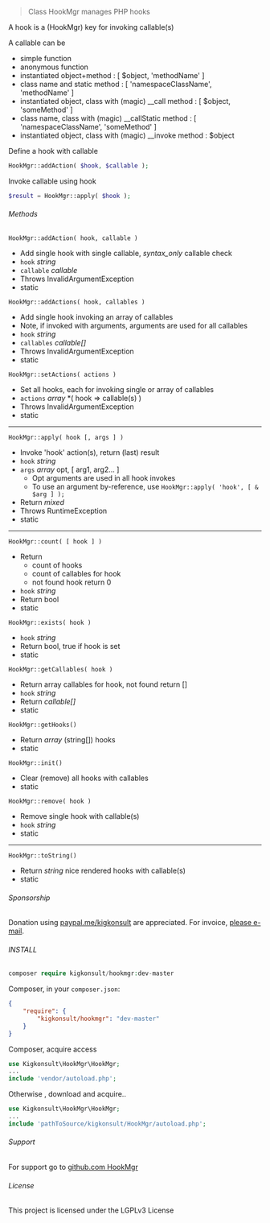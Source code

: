 
> Class HookMgr manages PHP hooks
>
A hook is a (HookMgr) key for invoking callable(s)

A callable can be
 * simple function
 * anonymous function
 * instantiated object+method : \[ $object, 'methodName' ]
 * class name and static method : \[ 'namespaceClassName', 'methodName' ]
 * instantiated object, class with (magic) __call method : \[ $object, 'someMethod' ]
 * class name, class with (magic) __callStatic method : \[ 'namespaceClassName', 'someMethod' ]
 * instantiated object, class with (magic) __invoke method : $object
 
 Define a hook with callable
``` php
HookMgr::addAction( $hook, $callable );
```
Invoke callable using hook
``` php
$result = HookMgr::apply( $hook );
```

###### Methods

```HookMgr::addAction( hook, callable )```
* Add single hook with single callable, _syntax_only_ callable check
* ```hook``` _string_
* ```callable``` _callable_
* Throws InvalidArgumentException
* static

```HookMgr::addActions( hook, callables )```
* Add single hook invoking an array of callables
* Note, if invoked with arguments, arguments are used for all callables
* ```hook``` _string_
* ```callables``` _callable\[]_
* Throws InvalidArgumentException
* static

```HookMgr::setActions( actions )```
* Set all hooks, each for invoking single or array of callables
* ```actions``` _array_ *( hook => callable(s) )
* Throws InvalidArgumentException
* static

---

```HookMgr::apply( hook [, args ] )```
* Invoke 'hook' action(s), return (last) result
* ```hook``` _string_
* ```args``` _array_ opt, \[ arg1, arg2... ]
  * Opt arguments are used in all hook invokes
  * To use an argument by-reference, use ```HookMgr::apply( 'hook', [ & $arg ] );```
* Return _mixed_
* Throws RuntimeException
* static

---

```HookMgr::count( [ hook ] )```
* Return 
  * count of hooks
  * count of callables for hook
  * not found hook return 0
* ```hook``` _string_
* Return bool
* static

```HookMgr::exists( hook )```
* ```hook``` _string_
* Return bool, true if hook is set
* static

```HookMgr::getCallables( hook )```
* Return array callables for hook, not found return []
* ```hook``` _string_
* Return _callable\[]_
* static

```HookMgr::getHooks()```
* Return _array_ (string[]) hooks
* static

```HookMgr::init()```
* Clear (remove) all hooks with callables
* static


```HookMgr::remove( hook )```
* Remove single hook with callable(s)
* ```hook``` _string_
* static

---

```HookMgr::toString()```
* Return _string_ nice rendered hooks with callable(s)
* static

###### Sponsorship

Donation using <a href="https://paypal.me/kigkonsult" rel="nofollow">paypal.me/kigkonsult</a> are appreciated. 
For invoice, <a href="mailto:ical@kigkonsult.se">please e-mail</a>.

###### INSTALL

``` php
composer require kigkonsult/hookmgr:dev-master
```

Composer, in your `composer.json`:

``` json
{
    "require": {
        "kigkonsult/hookmgr": "dev-master"
    }
}
```

Composer, acquire access
``` php
use Kigkonsult\HookMgr\HookMgr;
...
include 'vendor/autoload.php';
```


Otherwise , download and acquire..

``` php
use Kigkonsult\HookMgr\HookMgr;
...
include 'pathToSource/kigkonsult/HookMgr/autoload.php';
```


###### Support

For support go to [github.com HookMgr]


###### License

This project is licensed under the LGPLv3 License


[Composer]:https://getcomposer.org/
[github.com HookMgr]:https://github.com/iCalcreator/HookMgr
